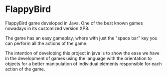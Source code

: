 # FlappyBird

FlappyBird game developed in Java. One of the best known games nowadays in its customized version XP8.

The game has an easy gameplay, where with just the "space bar" key you can perform all the actions of the game.

The intention of developing this project in java is to show the ease we have in the development of games using the language with the orientation to objects for a better manipulation of individual elements responsible for each action of the game.
